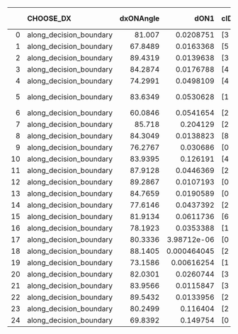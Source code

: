 |    | CHOOSE_DX               |   dxONAngle |        dON1 | cIDON1   |   dON_patch_1 |   nTON |         dON |   dxOFFAngle |       dOFF1 | cIDOFF1   |   dOFF_patch_1 |   nTOFF |        dOFF | SUCCESS   |   nExp |   dual_point_id |   subpoint_time_seconds |   total_execution_time |      logp |        dOFF/dON | Vote dOFF>dON   |
|---:|:------------------------|------------:|------------:|:---------|--------------:|-------:|------------:|-------------:|------------:|:----------|---------------:|--------:|------------:|:----------|-------:|----------------:|------------------------:|-----------------------:|----------:|----------------:|:----------------|
|  0 | along_decision_boundary |     81.007  | 0.0208751   | [3 5]    |   0.0208751   |      1 | 0.0208751   |      87.3963 | 0.0261108   | [3 5]     |    0.0261108   |       1 | 0.0261108   | True      |      1 |               1 |                0.804945 |                2.21121 |  0        |     1.25081     | True            |
|  1 | along_decision_boundary |     67.8489 | 0.0163368   | [5 7]    |   0.0163368   |      1 | 0.0163368   |      85.4691 | 0.0307837   | [5 7]     |    0.0307837   |       1 | 0.0307837   | True      |      2 |               2 |                0.699208 |                3.03196 | -0.5      |     1.88432     | True            |
|  2 | along_decision_boundary |     89.4319 | 0.0139638   | [3 6]    |   0.0139638   |      1 | 0.0139638   |      87.2007 | 0.339139    | [3 6]     |    0.339139    |       1 | 0.339139    | True      |      3 |               3 |                1.35777  |                4.44772 | -1        |    24.2869      | True            |
|  3 | along_decision_boundary |     84.2874 | 0.0176788   | [4 8]    |   0.0176788   |      1 | 0.0176788   |      88.3904 | 0.0508573   | [4 8]     |    0.0508573   |       1 | 0.0508573   | True      |      4 |               4 |                0.807523 |                5.35996 | -1.5      |     2.87674     | True            |
|  4 | along_decision_boundary |     74.2991 | 0.0498109   | [4 9]    |   0.0498109   |      1 | 0.0498109   |      86.3965 | 0.23819     | [4 9]     |    0.23819     |       1 | 0.23819     | True      |      5 |               5 |                0.825971 |                6.28257 | -2        |     4.7819      | True            |
|  5 | along_decision_boundary |     83.6349 | 0.0530628   | [1 8]    |   0.0530628   |      1 | 0.0530628   |      84.1077 | 2.07448e-05 | [1 8]     |    2.07448e-05 |       1 | 2.07448e-05 | False     |      6 |               6 |                0.693243 |                6.99271 | -2.5      |     0.000390948 | False           |
|  6 | along_decision_boundary |     60.0846 | 0.0541654   | [2 8]    |   0.0541654   |      1 | 0.0541654   |      86.6856 | 0.00612613  | [2 8]     |    0.00612613  |       1 | 0.00612613  | False     |      7 |               7 |                0.754159 |                7.88496 | -1.33333  |     0.1131      | False           |
|  7 | along_decision_boundary |     85.718  | 0.204129    | [2 4]    |   0.204129    |      1 | 0.204129    |      86.5255 | 0.0146396   | [2 4]     |    0.0146396   |       1 | 0.0146396   | False     |      8 |               8 |                0.892412 |                8.84502 | -0.642857 |     0.0717172   | False           |
|  8 | along_decision_boundary |     84.3049 | 0.0138823   | [8 9]    |   0.0138823   |      1 | 0.0138823   |      87.5969 | 0.178728    | [8 9]     |    0.178728    |       1 | 0.178728    | True      |      9 |               9 |                0.878899 |                9.82938 | -0.25     |    12.8745      | True            |
|  9 | along_decision_boundary |     76.2767 | 0.030686    | [0 1]    |   0.030686    |      1 | 0.030686    |      87.6884 | 0.161739    | [0 1]     |    0.161739    |       1 | 0.161739    | True      |     10 |              10 |                0.958596 |               10.823   | -0.5      |     5.27077     | True            |
| 10 | along_decision_boundary |     83.9395 | 0.126191    | [4 8]    |   0.126191    |      1 | 0.126191    |      79.5481 | 0.333579    | [4 8]     |    0.333579    |       1 | 0.333579    | True      |     11 |              11 |                0.810151 |               11.7021  | -0.8      |     2.64344     | True            |
| 11 | along_decision_boundary |     87.9128 | 0.0446369   | [2 3]    |   0.0446369   |      1 | 0.0446369   |      89.5985 | 0.492219    | [2 3]     |    0.492219    |       1 | 0.492219    | True      |     12 |              12 |                1.25594  |               13.0086  | -1.13636  |    11.0272      | True            |
| 12 | along_decision_boundary |     89.2867 | 0.0107193   | [0 1]    |   0.0107193   |      1 | 0.0107193   |      85.2994 | 0.0399781   | [0 1]     |    0.0399781   |       1 | 0.0399781   | True      |     13 |              13 |                0.736057 |               13.9263  | -1.5      |     3.72953     | True            |
| 13 | along_decision_boundary |     84.7659 | 0.0190589   | [0 1]    |   0.0190589   |      1 | 0.0190589   |      87.8292 | 0.527012    | [0 1]     |    0.527012    |       1 | 0.527012    | True      |     14 |              14 |                0.788846 |               14.8433  | -1.88462  |    27.6517      | True            |
| 14 | along_decision_boundary |     77.6146 | 0.0437392   | [2 4]    |   0.0437392   |      1 | 0.0437392   |      83.9178 | 0.105338    | [2 4]     |    0.105338    |       1 | 0.105338    | True      |     15 |              15 |                0.863405 |               15.8475  | -2.28571  |     2.40832     | True            |
| 15 | along_decision_boundary |     81.9134 | 0.0611736   | [6 9]    |   0.0611736   |      1 | 0.0611736   |      86.7946 | 0.178933    | [6 9]     |    0.178933    |       1 | 0.178933    | True      |     16 |              16 |                0.631165 |               16.5882  | -2.7      |     2.925       | True            |
| 16 | along_decision_boundary |     78.1923 | 0.0353388   | [1 8]    |   0.0353388   |      1 | 0.0353388   |      87.8384 | 0.127309    | [0 8]     |    0.127309    |       1 | 0.127309    | True      |     17 |              17 |                0.703511 |               17.4014  | -3.125    |     3.60252     | True            |
| 17 | along_decision_boundary |     80.3336 | 3.98712e-06 | [0 9]    |   3.98712e-06 |      1 | 3.98712e-06 |      80.4168 | 0.12728     | [1 9]     |    0.12728     |       1 | 0.12728     | True      |     18 |              18 |                0.728009 |               18.2592  | -3.55882  | 31922.6         | True            |
| 18 | along_decision_boundary |     88.1405 | 0.000464045 | [2 6]    |   0.000464045 |      1 | 0.000464045 |      87.5348 | 0.0662109   | [2 6]     |    0.0662109   |       1 | 0.0662109   | True      |     19 |              19 |                0.769253 |               19.1323  | -4        |   142.682       | True            |
| 19 | along_decision_boundary |     73.1586 | 0.00616254  | [1 2]    |   0.00616254  |      1 | 0.00616254  |      89.7817 | 0.201712    | [0 2]     |    0.201712    |       1 | 0.201712    | True      |     20 |              20 |                0.710078 |               19.925   | -4.44737  |    32.7319      | True            |
| 20 | along_decision_boundary |     82.0301 | 0.0260744   | [3 6]    |   0.0260744   |      1 | 0.0260744   |      88.9454 | 0.263155    | [3 6]     |    0.263155    |       1 | 0.263155    | True      |     21 |              21 |                1.07183  |               21.1261  | -4.9      |    10.0925      | True            |
| 21 | along_decision_boundary |     83.9566 | 0.0115847   | [3 7]    |   0.0115847   |      1 | 0.0115847   |      86.3002 | 0.0596382   | [3 7]     |    0.0596382   |       1 | 0.0596382   | True      |     22 |              22 |                0.827335 |               22.1636  | -5.35714  |     5.148       | True            |
| 22 | along_decision_boundary |     89.5432 | 0.0133956   | [2 4]    |   0.0133956   |      1 | 0.0133956   |      83.5903 | 0.195535    | [2 4]     |    0.195535    |       1 | 0.195535    | True      |     23 |              23 |                0.815069 |               23.0806  | -5.81818  |    14.5969      | True            |
| 23 | along_decision_boundary |     80.2499 | 0.116404    | [2 7]    |   0.116404    |      1 | 0.116404    |      81.6018 | 0.278341    | [2 7]     |    0.278341    |       1 | 0.278341    | True      |     24 |              24 |                0.79934  |               23.9557  | -6.28261  |     2.39116     | True            |
| 24 | along_decision_boundary |     69.8392 | 0.149754    | [0 2]    |   0.149754    |      1 | 0.149754    |      88.0513 | 0.752417    | [0 2]     |    0.752417    |       1 | 0.752417    | True      |     25 |              25 |                0.863448 |               24.9367  | -6.75     |     5.02434     | True            |